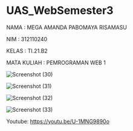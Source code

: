 # UAS_WebSemester3

NAMA        : MEGA AMANDA PABOMAYA RISAMASU

NIM         : 312110240

KELAS       : TI.21.B2

MATA KULIAH : PEMROGRAMAN WEB 1


![Screenshot (30)](https://user-images.githubusercontent.com/114869725/212123923-b6636364-a87e-44d6-a63b-cfc2e9540db5.png)

![Screenshot (31)](https://user-images.githubusercontent.com/114869725/212123958-93d53ddc-1714-4e9d-ad6c-05bf682bd49f.png)

![Screenshot (32)](https://user-images.githubusercontent.com/114869725/212123999-7b39473a-f1ae-485f-bca0-6787db22d936.png)

![Screenshot (33)](https://user-images.githubusercontent.com/114869725/212124032-02242049-410b-45c2-bdae-f5b05764229b.png)

Youtube: https://youtu.be/U-1MNG9890o
